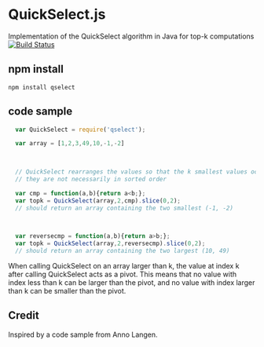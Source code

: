 # QuickSelect.js
Implementation of the QuickSelect algorithm in Java for top-k computations
[![Build Status](https://travis-ci.org/lemire/QuickSelect.js.png)](https://travis-ci.org/lemire/QuickSelect.js)


## npm install
```
npm install qselect
```

## code sample

```JavaScript
  var QuickSelect = require('qselect');

  var array = [1,2,3,49,10,-1,-2]

    

  // QuickSelect rearranges the values so that the k smallest values occur in the first k positions
  // they are not necessarily in sorted order

  var cmp = function(a,b){return a<b;};
  var topk = QuickSelect(array,2,cmp).slice(0,2); 
  // should return an array containing the two smallest (-1, -2)
  


  var reversecmp = function(a,b){return a>b;};
  var topk = QuickSelect(array,2,reversecmp).slice(0,2); 
  // should return an array containing the two largest (10, 49)
```

When calling QuickSelect on an array larger than k, the value at index k after calling QuickSelect acts
as a pivot. This means that no value with index less than k can be larger than the pivot, and no
value with index larger than k can be smaller than the pivot.

## Credit 

Inspired by a code sample from Anno Langen.
